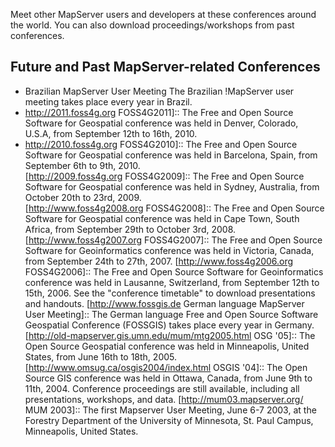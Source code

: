 Meet other MapServer users and developers at these conferences around the world. You can also download proceedings/workshops from past conferences.

## Future and Past MapServer-related Conferences

* Brazilian MapServer User Meeting
    The Brazilian !MapServer user meeting takes place every year in Brazil.
* http://2011.foss4g.org FOSS4G2011]::
    The Free and Open Source Software for Geospatial conference was held in Denver, Colorado, U.S.A, from September 12th
    to 16th, 2010.  
* http://2010.foss4g.org FOSS4G2010]::
    The Free and Open Source Software for Geospatial conference was held in Barcelona, Spain, from September 6th
    to 9th, 2010.  
 [http://2009.foss4g.org FOSS4G2009]::
    The Free and Open Source Software for Geospatial conference was held in Sydney, Australia, from October 20th
    to 23rd, 2009.   
 [http://www.foss4g2008.org FOSS4G2008]::
    The Free and Open Source Software for Geospatial conference was held in Cape Town, South Africa, from September
    29th to October 3rd, 2008. 
 [http://www.foss4g2007.org FOSS4G2007]::
    The Free and Open Source Software for Geoinformatics conference was held in Victoria, Canada, from September 24th 
    to 27th, 2007. 
 [http://www.foss4g2006.org FOSS4G2006]::
    The Free and Open Source Software for Geoinformatics conference was held in Lausanne, Switzerland, from September 
    12th to 15th, 2006. See the "conference timetable" to download presentations and handouts. 
 [http://www.fossgis.de German language MapServer User Meeting]::
    The German language Free and Open Source Software Geospatial Conference (FOSSGIS) takes place every year in Germany.
 [http://old-mapserver.gis.umn.edu/mum/mtg2005.html OSG '05]::
    The Open Source Geospatial conference was held in Minneapolis, United States, from June 16th to 18th, 2005. 
 [http://www.omsug.ca/osgis2004/index.html OSGIS '04]::
    The Open Source GIS conference was held in Ottawa, Canada, from June 9th to 11th, 2004. Conference proceedings are 
    still available, including all presentations, workshops, and data. 
 [http://mum03.mapserver.org/ MUM 2003]::
     The first Mapserver User Meeting, June 6-7 2003, at the Forestry Department of the University of Minnesota, St.
     Paul Campus, Minneapolis, United States.
